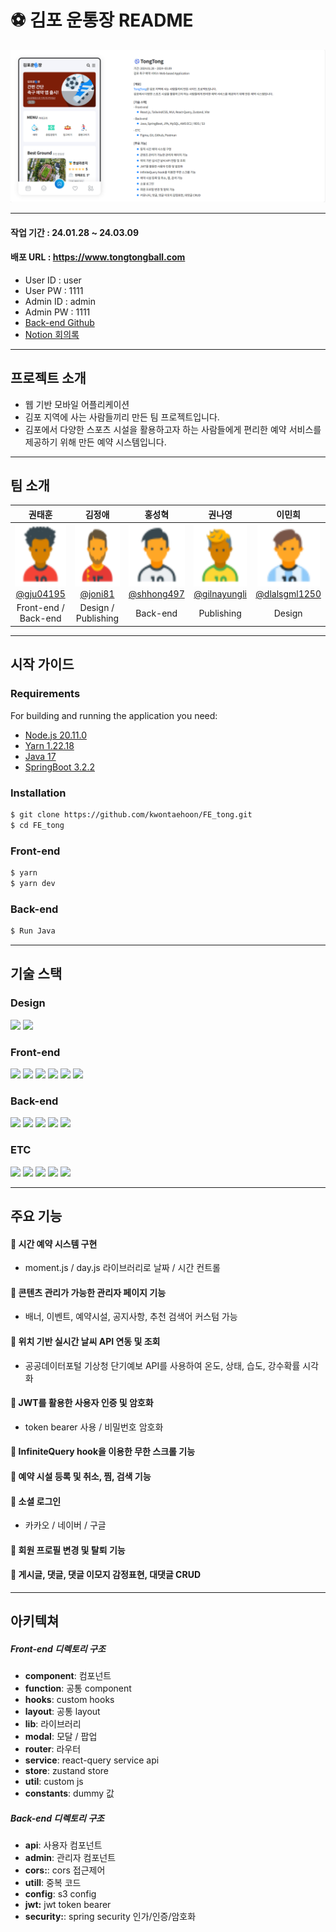 # ⚽ 김포 운통장 README

![README img](./public/images/README%20img.png)

---

#### 작업 기간 : 24.01.28 ~ 24.03.09
#### 배포 URL : https://www.tongtongball.com
- User ID : user
- User PW : 1111
- Admin ID : admin 
- Admin PW : 1111
- [Back-end Github](https://github.com/kwontaehoon/BE_tong)
- [Notion 회의록](https://dynamic-ketchup-d66.notion.site/9e137d4f6ca143188d55c5b642fdbaf0?pvs=4)

---

## 프로젝트 소개

- 웹 기반 모바일 어플리케이션
- 김포 지역에 사는 사람들끼리 만든 팀 프로젝트입니다.
- 김포에서 다양한 스포츠 시설을 활용하고자 하는 사람들에게 편리한 예약 서비스를 제공하기 위해 만든 예약 시스템입니다.

---

## 팀 소개

| **권태훈** | **김정애** | **홍성혁** | **권나영** | **이민희** |
| :------: |  :------: | :------: | :------: | :------: |
| [<img src="./public//svg//profile1.svg" height=100 width=100> <br/> @gju04195](https://github.com/kwontaehoon) | [<img src="./public//svg//profile2.svg" height=100 width=100> <br/>@joni81](https://github.com/kimjungae) | [<img src="./public//svg//profile3.svg" height=100 width=100> <br/> @shhong497](https://github.com/hyeok0519) | [<img src="./public//svg//profile4.svg" height=100 width=100> <br/> @gilnayungli](https://github.com/nayoung33) | [<img src="./public//svg//profile5.svg" height=100 width=100> <br/> @dlalsgml1250]() |
|Front-end / Back-end|Design / Publishing|Back-end|Publishing|Design|

</div>

---

## 시작 가이드
### Requirements
For building and running the application you need:

- [Node.js 20.11.0](https://nodejs.org/en/blog/release/v20.11.0)
- [Yarn 1.22.18](https://www.npmjs.com/package/yarn/v/1.22.18)
- [Java 17](https://www.oracle.com/java/technologies/downloads/#java17)
- [SpringBoot 3.2.2](https://spring.io/blog/2024/01/19/spring-boot-3-2-2-available-now)


### Installation
``` bash
$ git clone https://github.com/kwontaehoon/FE_tong.git
$ cd FE_tong
```
### Front-end
``` bash
$ yarn
$ yarn dev
```
### Back-end
``` bash
$ Run Java
```
---


## 기술 스택
### Design
<img src="https://img.shields.io/badge/Figma-F24E1E?style=for-the-badge&logo=figma&logoColor=white">
<img src="https://img.shields.io/badge/Photoshop-31A8FF?style=for-the-badge&logo=adobephotoshop&logoColor=white">

### Front-end
<img src="https://img.shields.io/badge/React-3776AB?style=for-the-badge&logo=React&logoColor=white">
<img src="https://img.shields.io/badge/Tailwind_css-06B6D4?style=for-the-badge&logo=tailwindcss&logoColor=white">
<img src="https://img.shields.io/badge/MUI-007FFF?style=for-the-badge&logo=mui&logoColor=white">
<img src="https://img.shields.io/badge/React_Query-FF4154?style=for-the-badge&logo=reactquery&logoColor=white">
<img src="https://img.shields.io/badge/Zustand-512BD4?style=for-the-badge&logoColor=white">
<img src="https://img.shields.io/badge/Vite-646CFF?style=for-the-badge&logo=vite&logoColor=white">
<br>

### Back-end
<img src="https://img.shields.io/badge/Java-FF160B?style=for-the-badge&logo=React&logoColor=white">
<img src="https://img.shields.io/badge/Spring_Boot-6DB33F?style=for-the-badge&logo=springboot&logoColor=white">
<img src="https://img.shields.io/badge/JPA-3776AB?style=for-the-badge&logoColor=white">
<img src="https://img.shields.io/badge/MYSQL-4479A1?style=for-the-badge&logo=mysql&logoColor=white">
<img src="https://img.shields.io/badge/AWS-232F3E?style=for-the-badge&logo=amazonaws&logoColor=white">
<br>

### ETC
<img src="https://img.shields.io/badge/git-F05032?style=for-the-badge&logo=git&logoColor=white">
<img src="https://img.shields.io/badge/github-181717?style=for-the-badge&logo=github&logoColor=white">
<img src="https://img.shields.io/badge/postman-FF6C37?style=for-the-badge&logo=postman&logoColor=white">
<img src="https://img.shields.io/badge/notion-000000?style=for-the-badge&logo=notion&logoColor=white">
<img src="https://img.shields.io/badge/Discord-5865F2?style=for-the-badge&logo=discord&logoColor=white">
<br />

---

## 주요 기능
#### 🔶 시간 예약 시스템 구현
- moment.js / day.js 라이브러리로 날짜 / 시간 컨트롤
#### 🔶 콘텐츠 관리가 가능한 관리자 페이지 기능
- 배너, 이벤트, 예약시설, 공지사항, 추천 검색어 커스텀 가능
#### 🔶 위치 기반 실시간 날씨 API 연동 및 조회
- 공공데이터포털 기상청 단기예보 API를 사용하여 온도, 상태, 습도, 강수확률 시각화
#### 🔶 JWT를 활용한 사용자 인증 및 암호화
- token bearer 사용 / 비밀번호 암호화
#### 🔶 InfiniteQuery hook을 이용한 무한 스크롤 기능
#### 🔶 예약 시설 등록 및 취소, 찜, 검색 기능
#### 🔶 소셜 로그인
- 카카오 / 네이버 / 구글
#### 🔶 회원 프로필 변경 및 탈퇴 기능
#### 🔶 게시글, 댓글, 댓글 이모지 감정표현, 대댓글 CRUD

---

## 아키텍쳐
##### Front-end 디렉토리 구조
- **component**: 컴포넌트
- **function**: 공통 component
- **hooks**: custom hooks
- **layout**: 공통 layout
- **lib**: 라이브러리
- **modal**: 모달 / 팝업
- **router**: 라우터
- **service**: react-query service api
- **store**: zustand store
- **util**: custom js
- **constants**: dummy 값

##### Back-end 디렉토리 구조
- **api**: 사용자 컴포넌트
- **admin**: 관리자 컴포넌트
- **cors:**: cors 접근제어
- **utill**: 중복 코드
- **config**: s3 config
- **jwt:** jwt token bearer
- **security:**: spring security 인가/인증/암호화